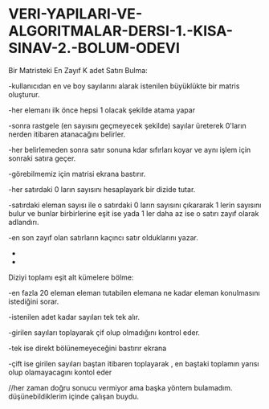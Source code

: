 # VERI-YAPILARI-VE-ALGORITMALAR-DERSI-1.-KISA-SINAV-2.-BOLUM-ODEVI


Bir Matristeki En Zayıf K adet Satırı Bulma:
 
 -kullanıcıdan en ve boy sayılarını alarak istenilen büyüklükte bir matris oluşturur.
 
 -her elemanı ilk önce hepsi 1 olacak şekilde atama yapar
 
 -sonra rastgele (en sayısını geçmeyecek şekilde) sayılar üreterek 0'ların nerden itibaren atanacağını belirler.
 
 -her belirlemeden sonra satır sonuna kdar sıfırları koyar ve aynı işlem için sonraki satıra geçer.
 
 -görebilmemiz için matrisi ekrana bastırır.
 
 -her satırdaki 0 ların sayısını hesaplayark bir dizide tutar. 
 
 -satırdaki eleman sayısı ile o satırdaki 0 ların sayısını çıkararak 1 lerin sayısını bulur ve bunlar birbirlerine eşit ise yada 1 ler daha az ise o satırı zayıf olarak adlandırı.
 
 -en son zayıf olan satırların kaçıncı satır olduklarını yazar.

*

*


Diziyi toplamı eşit alt kümelere bölme:
 
 -en fazla 20 eleman eleman tutabilen elemana ne kadar eleman konulmasını istediğini sorar.
 
 -istenilen adet kadar sayıları tek tek alır.
 
 -girilen sayıları toplayarak çif olup olmadığını kontrol eder.
 
 -tek ise direkt bölünemeyeceğini bastırır ekrana
 
 -çift ise girilen sayıları baştan itibaren toplayarak , en baştaki toplamın yarısı olup olamayacagını kontol eder
 
 //her zaman doğru sonucu vermiyor ama başka yöntem bulamadım. düşünebildiklerim içinde çalışan buydu.
